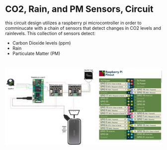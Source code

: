 # CO2, Rain, and PM Sensors, Circuit
this circuit design utilizes a raspberry pi microcontroller in order to comminucate with a chain of sensors that detect changes in CO2 levels and rainlevels. This collection of sensors detect:

* Carbon Dioxide levels (ppm)
* Rain
* Particulate Matter (PM)

# ![Wiring Diagram][def]



[def]: summer2025/diegoMalagon/res/pro20250623/INA219connectionDiagram.drawio.png